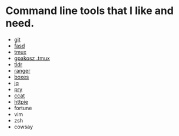 # Command line tools that I like and need.

* [git](http://git-scm.com/)
* [fasd](https://github.com/clvv/fasd)
* [tmux](https://tmux.github.io/)
* [gpakosz .tmux](https://github.com/gpakosz/.tmux)
* [tldr](https://github.com/tldr-pages/tldr)
* [ranger](http://ranger.nongnu.org/)
* [boxes](https://github.com/ascii-boxes/boxes)
* [jq](https://github.com/ascii-boxes/boxes)
* [pry](https://github.com/pry/pry)
* [ccat](https://github.com/jingweno/ccat)
* [httpie](https://github.com/jkbr/httpie)
* fortune
* vim
* zsh
* cowsay